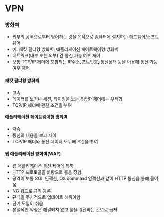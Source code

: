 # VPN

### 방화벽
- 외부의 공격으로부터 방어하는 것을 목적으로 컴퓨터에 설치하는 하드웨어/소프트웨어
- 예: 패킷 필터형 방화벽, 애플리케이션 게이트웨이형 방화벽
- 네트워크(내부 또는 외부) 간 통신 가능 여부 제어
- 보통 TCP/IP 헤더에 포함되는 IP주소, 포트번호, 통신상태 등을 이용해 통신 가능 여부 제어

#### 패킷 필터형 방화벽
- 고속
- 데이터를 보거나 세션, 타이밍을 보는 복잡한 제어에는 부적합
- TCP/IP 헤더에 관한 조건을 부여

#### 애플리케이션 게이트웨이형 방화벽
- 저속
- 통신의 내용을 보고 제어
- TCP/IP 헤더와 통신 데이터 모두에 조건을 부여

#### 웹 애플리케이션 방화벽(WAF)
- 웹 애플리케이션 통신 제어에 특화
- HTTP 프로토콜을 바탕으로 룰을 정함
- 공격이 보통 SQL 인젝션, OS command 인젝션과 같이 HTTP 통신을 통해 들어옴
- NG 워드로 규칙 등록
- 규칙을 주기적으로 업데이트 해줘야함
- 단기 도입이 쉬움
- 본질적인 약점은 해결되지 않고 룰을 갱신하는 것으로 급처